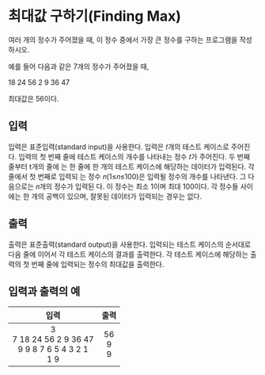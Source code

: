 # 최대값 구하기(Finding Max)

여러 개의 정수가 주어졌을 때, 이 정수 중에서 가장 큰 정수를 구하는 프로그램을 작성하시오.

예를 들어 다음과 같은 7개의 정수가 주어졌을 때,

18 24 56 2 9 36 47

최대값은 56이다.

## 입력

입력은 표준입력(standard input)을 사용한다. 입력은 𝑡개의 테스트 케이스로 주어진다. 입력의 첫 번째 줄에 테스트 케이스의 개수를 나타내는 정수 𝑡가 주어진다. 두 번째 줄부터 t개의 줄에 는 한 줄에 한 개의 테스트 케이스에 해당하는 데이터가 입력된다. 각 줄에서 첫 번째로 입력되 는 정수 𝑛(1≤𝑛≤100)은 입력될 정수의 개수를 나타낸다. 그 다음으로는 𝑛개의 정수가 입력된 다. 이 정수는 최소 1이며 최대 100이다. 각 정수들 사이에는 한 개의 공백이 있으며, 잘못된 데이터가 입력되는 경우는 없다.

## 출력

출력은 표준출력(standard output)을 사용한다. 입력되는 테스트 케이스의 순서대로 다음 줄에 이어서 각 테스트 케이스의 결과를 출력한다. 각 테스트 케이스에 해당하는 출력의 첫 번째 줄에 입력되는 정수의 최대값을 출력한다.

## 입력과 출력의 예

|                            입력                            |        출력        |
| :--------------------------------------------------------: | :----------------: |
| 3<br/>7 18 24 56 2 9 36 47<br/>9 9 8 7 6 5 4 3 2 1<br/>1 9 | 56 <br/> 9 <br/> 9 |
